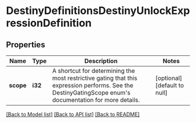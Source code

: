 # DestinyDefinitionsDestinyUnlockExpressionDefinition

## Properties
Name | Type | Description | Notes
------------ | ------------- | ------------- | -------------
**scope** | **i32** | A shortcut for determining the most restrictive gating that this expression performs. See the DestinyGatingScope enum&#39;s documentation for more details. | [optional] [default to null]

[[Back to Model list]](../README.md#documentation-for-models) [[Back to API list]](../README.md#documentation-for-api-endpoints) [[Back to README]](../README.md)



